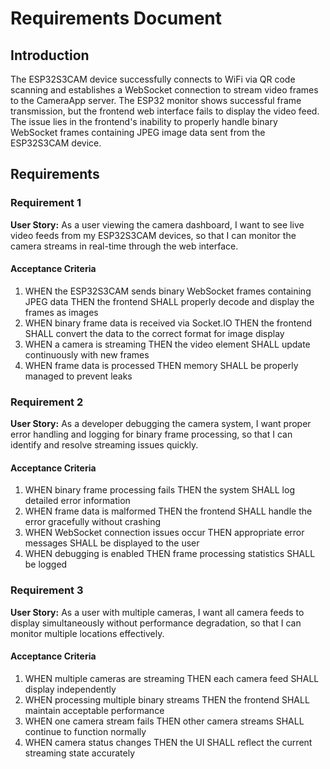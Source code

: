 # Requirements Document

## Introduction

The ESP32S3CAM device successfully connects to WiFi via QR code scanning and establishes a WebSocket connection to stream video frames to the CameraApp server. The ESP32 monitor shows successful frame transmission, but the frontend web interface fails to display the video feed. The issue lies in the frontend's inability to properly handle binary WebSocket frames containing JPEG image data sent from the ESP32S3CAM device.

## Requirements

### Requirement 1

**User Story:** As a user viewing the camera dashboard, I want to see live video feeds from my ESP32S3CAM devices, so that I can monitor the camera streams in real-time through the web interface.

#### Acceptance Criteria

1. WHEN the ESP32S3CAM sends binary WebSocket frames containing JPEG data THEN the frontend SHALL properly decode and display the frames as images
2. WHEN binary frame data is received via Socket.IO THEN the frontend SHALL convert the data to the correct format for image display
3. WHEN a camera is streaming THEN the video element SHALL update continuously with new frames
4. WHEN frame data is processed THEN memory SHALL be properly managed to prevent leaks

### Requirement 2

**User Story:** As a developer debugging the camera system, I want proper error handling and logging for binary frame processing, so that I can identify and resolve streaming issues quickly.

#### Acceptance Criteria

1. WHEN binary frame processing fails THEN the system SHALL log detailed error information
2. WHEN frame data is malformed THEN the frontend SHALL handle the error gracefully without crashing
3. WHEN WebSocket connection issues occur THEN appropriate error messages SHALL be displayed to the user
4. WHEN debugging is enabled THEN frame processing statistics SHALL be logged

### Requirement 3

**User Story:** As a user with multiple cameras, I want all camera feeds to display simultaneously without performance degradation, so that I can monitor multiple locations effectively.

#### Acceptance Criteria

1. WHEN multiple cameras are streaming THEN each camera feed SHALL display independently
2. WHEN processing multiple binary streams THEN the frontend SHALL maintain acceptable performance
3. WHEN one camera stream fails THEN other camera streams SHALL continue to function normally
4. WHEN camera status changes THEN the UI SHALL reflect the current streaming state accurately